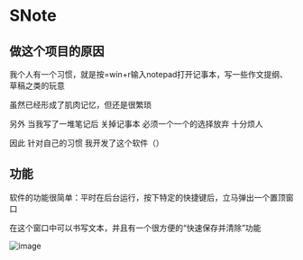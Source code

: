 # SNote

## 做这个项目的原因
我个人有一个习惯，就是按=win+r输入notepad打开记事本，写一些作文提纲、草稿之类的玩意

虽然已经形成了肌肉记忆，但还是很繁琐

另外 当我写了一堆笔记后 关掉记事本 必须一个一个的选择放弃 十分烦人

因此 针对自己的习惯 我开发了这个软件（）

## 功能
软件的功能很简单：平时在后台运行，按下特定的快捷键后，立马弹出一个置顶窗口

在这个窗口中可以书写文本，并且有一个很方便的“快速保存并清除”功能

![image](https://github.com/user-attachments/assets/63f140e3-4c6d-4a08-942a-220e138f27e5)


